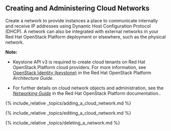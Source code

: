 ## Creating and Administering Cloud Networks

Create a network to provide instances a place to communicate internally
and receive IP addresses using Dynamic Host Configuration Protocol
(DHCP). A network can also be integrated with external networks in your
Red Hat OpenStack Platform deployment or elsewhere, such as the physical
network.

**Note:**

  - Keystone API v3 is required to create cloud tenants on Red Hat OpenStack Platform cloud providers. For more information, see [OpenStack Identity (keystone)](https://access.redhat.com/documentation/en-us/red_hat_openstack_platform/11/html-single/architecture_guide/#comp-identity)
    in the Red Hat OpenStack Platform *Architecture Guide*.

  - For further details on cloud network objects and administration, see the [*Networking Guide*](https://access.redhat.com/documentation/en-us/red_hat_openstack_platform/12/html-single/networking_guide/#add_an_interface)
    in the Red Hat OpenStack Platform documentation..

{% include_relative _topics/adding_a_cloud_network.md %}

{% include_relative _topics/editing_a_cloud_network.md %}

{% include_relative _topics/deleting_a_network.md %}
